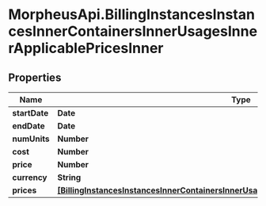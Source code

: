 # MorpheusApi.BillingInstancesInstancesInnerContainersInnerUsagesInnerApplicablePricesInner

## Properties

Name | Type | Description | Notes
------------ | ------------- | ------------- | -------------
**startDate** | **Date** |  | [optional] 
**endDate** | **Date** |  | [optional] 
**numUnits** | **Number** |  | [optional] 
**cost** | **Number** |  | [optional] 
**price** | **Number** |  | [optional] 
**currency** | **String** |  | [optional] 
**prices** | [**[BillingInstancesInstancesInnerContainersInnerUsagesInnerApplicablePricesInnerPricesInner]**](BillingInstancesInstancesInnerContainersInnerUsagesInnerApplicablePricesInnerPricesInner.md) |  | [optional] 


